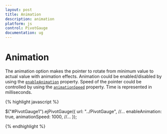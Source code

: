 ```yaml
---
layout: post
title: Animation
description: animation
platform: js
control: PivotGauge
documentation: ug
---
```


# Animation

The animation option makes the pointer to rotate from minimum value to actual value with animation effects.  Animation could be enabled/disabled by using the [`enableAnimation`](/js/api/ejcirculargauge#members:enableanimation) property.  Speed of the pointer could be controlled by using the [`animationSpeed`](/js/api/ejcirculargauge#members:animationspeed) property. Time is represented in milliseconds.

{% highlight javascript %}

$("#PivotGauge1").ejPivotGauge({
    url: "../PivotGauge",
    //...
    enableAnimation: true,
    animationSpeed: 1000,
    //...
});

{% endhighlight %}
